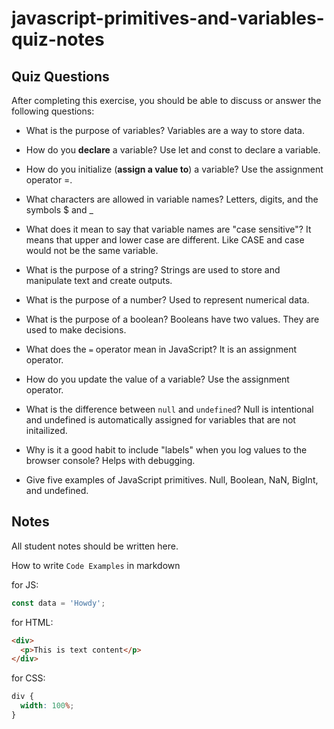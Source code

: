 # javascript-primitives-and-variables-quiz-notes

## Quiz Questions

After completing this exercise, you should be able to discuss or answer the following questions:

- What is the purpose of variables?
  Variables are a way to store data.

- How do you **declare** a variable?
  Use let and const to declare a variable.

- How do you initialize (**assign a value to**) a variable?
  Use the assignment operator =.

- What characters are allowed in variable names?
  Letters, digits, and the symbols $ and \_

- What does it mean to say that variable names are "case sensitive"?
  It means that upper and lower case are different. Like CASE and case would not be the same variable.

- What is the purpose of a string?
  Strings are used to store and manipulate text and create outputs.

- What is the purpose of a number?
  Used to represent numerical data.

- What is the purpose of a boolean?
  Booleans have two values. They are used to make decisions.

- What does the `=` operator mean in JavaScript?
  It is an assignment operator.

- How do you update the value of a variable?
  Use the assignment operator.

- What is the difference between `null` and `undefined`?
  Null is intentional and undefined is automatically assigned for variables that are not initailized.

- Why is it a good habit to include "labels" when you log values to the browser console?
  Helps with debugging.

- Give five examples of JavaScript primitives.
  Null, Boolean, NaN, BigInt, and undefined.

## Notes

All student notes should be written here.

How to write `Code Examples` in markdown

for JS:

```javascript
const data = 'Howdy';
```

for HTML:

```html
<div>
  <p>This is text content</p>
</div>
```

for CSS:

```css
div {
  width: 100%;
}
```
